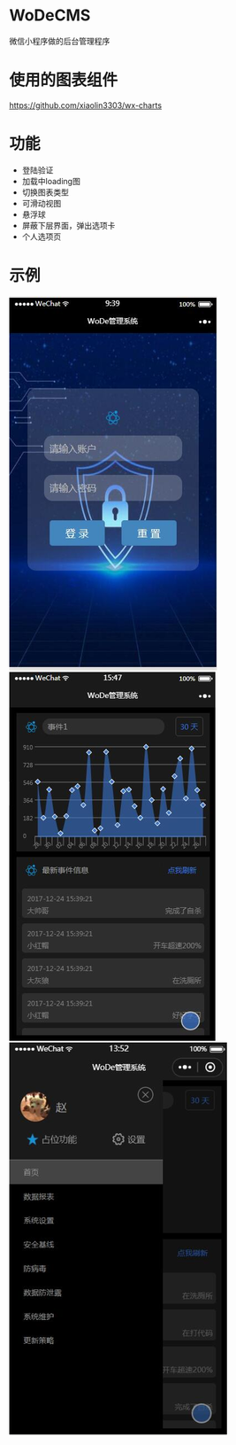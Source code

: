 # WoDeCMS

微信小程序做的后台管理程序

# 使用的图表组件
https://github.com/xiaolin3303/wx-charts

# 功能
* 登陆验证
* 加载中loading图
* 切换图表类型
* 可滑动视图
* 悬浮球
* 屏蔽下层界面，弹出选项卡
* 个人选项页

# 示例
![登陆页](https://github.com/Zhao-666/WoDeCMS/raw/master/client/Example/login.jpg)
![首页报表](https://github.com/Zhao-666/WoDeCMS/raw/master/client/Example/index.jpg)
![个人页](https://github.com/Zhao-666/WoDeCMS/raw/master/client/Example/custom.jpg)
